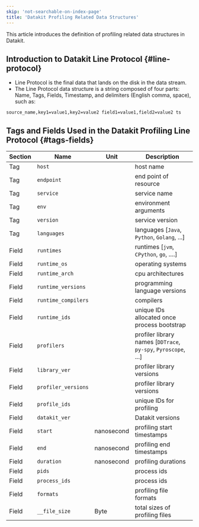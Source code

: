 ```yaml
---
skip: 'not-searchable-on-index-page'
title: 'Datakit Profiling Related Data Structures'
---
```


This article introduces the definition of profiling related data structures in Datakit.

## Introduction to Datakit Line Protocol {#line-protocol}

- Line Protocol is the final data that lands on the disk in the data stream.
- The Line Protocol data structure is a string composed of four parts: Name, Tags, Fields, Timestamp, and delimiters (English comma, space), such as:

```line protocol
source_name,key1=value1,key2=value2 field1=value1,field2=value2 ts
```

## Tags and Fields Used in the Datakit Profiling Line Protocol {#tags-fields}

| Section | Name               | Unit       | Description                                                   |
|---------|--------------------|------------|---------------------------------------------------------------|
| Tag     | `host`             |            | host name                                                     |
| Tag     | `endpoint`         |            | end point of resource                                         |
| Tag     | `service`          |            | service name                                                  |
| Tag     | `env`              |            | environment arguments                                         |
| Tag     | `version`          |            | service version                                               |
| Tag     | `languages`        |            | languages [`Java`, `Python`, `Golang`, ...]                   |
| Field   | `runtimes`         |            | runtimes [`jvm`, `CPython`, `go`, ....]                      |
| Field   | `runtime_os`       |            | operating systems                                             |
| Field   | `runtime_arch`     |            | cpu architectures                                              |
| Field   | `runtime_versions` |            | programming language versions                                  |
| Field   | `runtime_compilers`|            | compilers                                                     |
| Field   | `runtime_ids`      |            | unique IDs allocated once process bootstrap                   |
| Field   | `profilers`        |            | profiler library names [`DDTrace`, `py-spy`, `Pyroscope`, ...] |
| Field   | `library_ver`      |            | profiler library versions                                     |
| Field   | `profiler_versions`|            | profiler library versions                                     |
| Field   | `profile_ids`      |            | unique IDs for profiling                                      |
| Field   | `datakit_ver`      |            | Datakit versions                                              |
| Field   | `start`            | nanosecond | profiling start timestamps                                    |
| Field   | `end`              | nanosecond | profiling end timestamps                                      |
| Field   | `duration`         | nanosecond | profiling durations                                           |
| Field   | `pids`             |            | process ids                                                  |
| Field   | `process_ids`      |            | process ids                                                  |
| Field   | `formats`          |            | profiling file formats                                       |
| Field   | `__file_size`      | Byte       | total sizes of profiling files                               |
